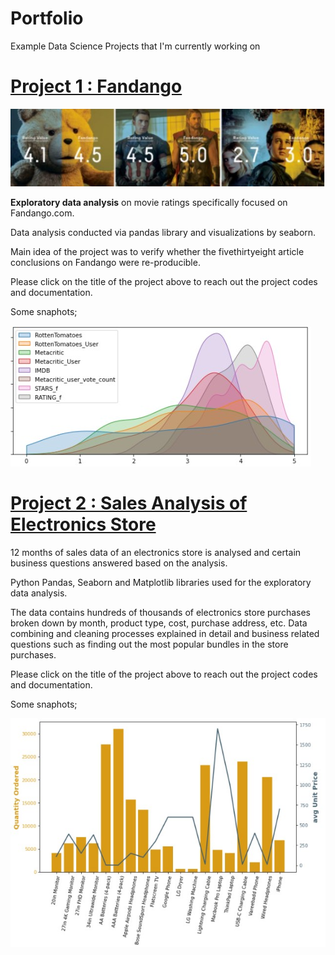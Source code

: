 # Portfolio
Example Data Science Projects that I'm currently working on

# [Project 1 : Fandango](https://github.com/musster/Fandango)

![](https://raw.githubusercontent.com/musster/Portfolio/eb94728da192976b92da23584622436bc6b3dd0b/images/f3.jpg)

**Exploratory data analysis** on movie ratings specifically focused on Fandango.com. 

Data analysis conducted via pandas library and visualizations by seaborn.

Main idea of the project was to verify whether the fivethirtyeight article conclusions on Fandango were re-producible.

Please click on the title of the project above to reach out the project codes and documentation.

Some snaphots;

![](/images/f1.jpg)


# [Project 2 : Sales Analysis of Electronics Store](https://github.com/musster/SalesAnalysis-ElectronicsStore)

12 months of sales data of an electronics store is analysed and certain business questions answered based on the analysis. 

Python Pandas, Seaborn and Matplotlib libraries used for the exploratory data analysis.

The data contains hundreds of thousands of electronics store purchases broken down by month, product type, cost, purchase address, etc. Data combining and cleaning processes explained in detail and business related questions such as finding out the most popular bundles in the store purchases.

Please click on the title of the project above to reach out the project codes and documentation.

Some snaphots;

![](/images/s1.jpg)
